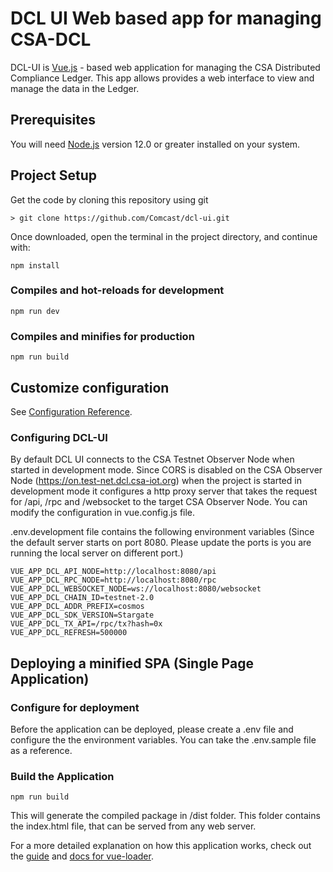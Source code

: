 # DCL UI Web based app for managing CSA-DCL

DCL-UI is [Vue.js](https://vuejs.org/) - based web application for managing the CSA Distributed Compliance Ledger. This app allows provides a web interface to view and manage the data in the Ledger.

## Prerequisites
You will need [Node.js](https://nodejs.org) version 12.0 or greater installed on your system.

## Project Setup

Get the code by cloning this repository using git

    > git clone https://github.com/Comcast/dcl-ui.git

Once downloaded, open the terminal in the project directory, and continue with:

```
npm install
```

### Compiles and hot-reloads for development
```
npm run dev
```

### Compiles and minifies for production
```
npm run build
```


## Customize configuration

See [Configuration Reference](https://cli.vuejs.org/config/).

### Configuring DCL-UI
By default DCL UI connects to the CSA Testnet Observer Node when started in development mode. Since CORS is disabled on the CSA Observer Node (https://on.test-net.dcl.csa-iot.org) when the project is started in development mode it configures a http proxy server that takes the request for /api, /rpc and /websocket to the target CSA Observer Node. You can modify the configuration in vue.config.js file.

.env.development file contains the following environment variables (Since the default server starts on port 8080. Please update the ports is you are running the local server on different port.)
```
VUE_APP_DCL_API_NODE=http://localhost:8080/api
VUE_APP_DCL_RPC_NODE=http://localhost:8080/rpc
VUE_APP_DCL_WEBSOCKET_NODE=ws://localhost:8080/websocket
VUE_APP_DCL_CHAIN_ID=testnet-2.0
VUE_APP_DCL_ADDR_PREFIX=cosmos
VUE_APP_DCL_SDK_VERSION=Stargate
VUE_APP_DCL_TX_API=/rpc/tx?hash=0x
VUE_APP_DCL_REFRESH=500000
```

## Deploying a minified SPA (Single Page Application) 

### Configure for deployment
Before the application can be deployed, please create a .env file and configure the the environment variables. You can take the .env.sample file as a reference.


### Build the Application
```
npm run build 
```
This will generate the compiled package in /dist folder. This folder contains the index.html file, that can be served from any web server. 

For a more detailed explanation on how this application works, check out the [guide](http://vuejs-templates.github.io/webpack/) and [docs for vue-loader](http://vuejs.github.io/vue-loader).
